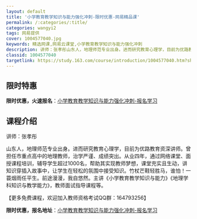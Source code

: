```yaml
---
layout: default
title: '小学教育教学知识与能力强化冲刺-限时优惠-网易精品课'
permalink: /:categories/:title/
categories: wangyi2
tags: 网易提供
cover: 1004577040.jpg
keywords: 精选网课,网易云课堂,小学教育教学知识与能力强化冲刺
description: 讲师：张孝彤山东人，地理师范专业出身。进而研究教育心理学，目前为优路教育资深讲师。曾担任市重点高中的地理教师，治学严谨、
classid: 1004577040
targetlink: https://study.163.com/course/introduction/1004577040.htm?share=1&shareId=1025206652&utm_campaign=share&utm_medium=iphoneShare&utm_source=&utm_u=1025206652
---
```


## 限时特惠

**限时优惠，火速报名**：[小学教育教学知识与能力强化冲刺-报名学习](https://study.163.com/course/introduction/1004577040.htm?share=1&shareId=1025206652&utm_campaign=share&utm_medium=iphoneShare&utm_source=&utm_u=1025206652)

## 课程介绍

讲师：张孝彤

山东人，地理师范专业出身。进而研究教育心理学，目前为优路教育资深讲师。曾担任市重点高中的地理教师，治学严谨、成绩突出。从业四年，通过网络课堂、面授课程培训，辅导学生超过1000名，帮助其实现教师梦想，课堂充实且生动，讲知识穿插入故事中，让学生在轻松的氛围中接受知识。竹杖芒鞋轻胜马，谁怕！一蓑烟雨任平生。前途漫漫，我自悠然。主讲《小学教育教学知识与能力》《地理学科知识与教学能力》，教师面试指导课程等。

【更多免费课程，欢迎加入教师资格考试QQ群：164793256】

**限时优惠，报名地址**：[小学教育教学知识与能力强化冲刺-报名学习](https://study.163.com/course/introduction/1004577040.htm?share=1&shareId=1025206652&utm_campaign=share&utm_medium=iphoneShare&utm_source=&utm_u=1025206652)

